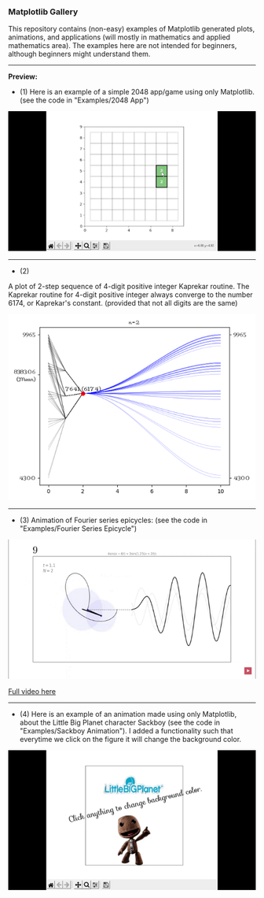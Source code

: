 ### Matplotlib Gallery

This repository contains (non-easy) examples of Matplotlib generated plots, animations, and applications (will mostly in mathematics and applied mathematics area). The examples here are not intended for beginners, although beginners might understand them.





___


**Preview:**

- (1) 
Here is an example of a simple 2048 app/game using only Matplotlib. (see the code in "Examples/2048 App")

<img src="/demo_2048.gif"/>

___

- (2)

A plot of 2-step sequence of 4-digit positive integer Kaprekar routine. The Kaprekar routine for 4-digit positive integer always converge to the number 6174, or Kaprekar's constant. (provided that not all digits are the same) 

<img src="/demo_kaprekar.png"/>

___

- (3) 
Animation of Fourier series epicycles: (see the code in "Examples/Fourier Series Epicycle")

<img src="/demo_fourier.gif"/>

<a href="www.youtube.com/watch?v=qi7fc5pcbRY&list=PL48gowPA25i4Le_wV5v2WVxC66siojhcp&index=2">Full video here<a>

___

- (4) 
Here is an example of an animation made using only Matplotlib, about the Little Big Planet character Sackboy (see the code in "Examples/Sackboy Animation"). I added a functionality such that everytime we click on the figure it will change the background color.

<img src="/demo_lbp.gif"/>
